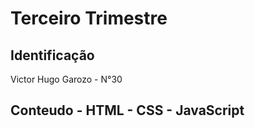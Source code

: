 # Terceiro Trimestre

## Identificação
Victor Hugo Garozo - N°30

## Conteudo - HTML - CSS - JavaScript
